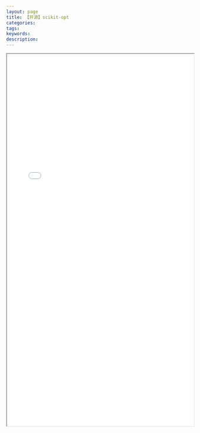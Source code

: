 ```yaml
---
layout: page
title: 【开源】scikit-opt
categories:
tags:
keywords:
description:
---
```




<iframe src="/scikit-opt/#/zh/" width="100%" height="1000em" marginwidth="10%"></iframe>
